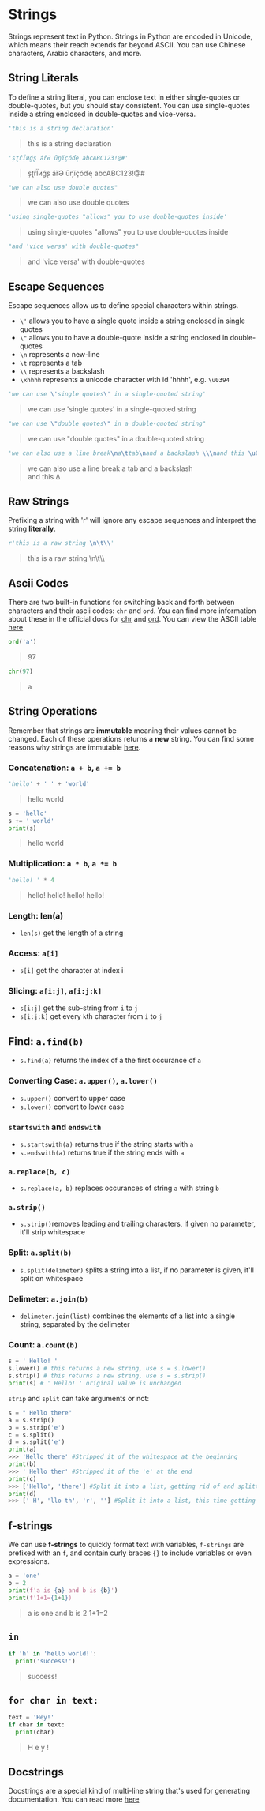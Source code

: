 
# Strings

Strings represent text in Python. Strings in Python are encoded in Unicode, which means their reach extends far beyond ASCII. You can use Chinese characters, Arabic characters, and more.

## String Literals

To define a string literal, you can enclose text in either single-quotes or double-quotes, but you should stay consistent. You can use single-quotes inside a string enclosed in double-quotes and vice-versa.

```python
'this is a string declaration'
```
> this is a string declaration
```python
'șʈȓЇиǵʂ ářƏ ūŋĭçóďę abcABC123!@#'
```
> șʈȓЇиǵʂ ářƏ ūŋĭçóďę abcABC123!@#
```python
"we can also use double quotes"
```
> we can also use double quotes
```python
'using single-quotes "allows" you to use double-quotes inside'
```
> using single-quotes "allows" you to use double-quotes inside
```python
"and 'vice versa' with double-quotes"
```
> and 'vice versa' with double-quotes

## Escape Sequences

Escape sequences allow us to define special characters within strings.

- `\'` allows you to have a single quote inside a string enclosed in single quotes
- `\"` allows you to have a double-quote inside a string enclosed in double-quotes
- `\n` represents a new-line
- `\t` represents a tab
- `\\` represents a backslash
- `\xhhhh` represents a unicode character with id 'hhhh', e.g. `\u0394`

```python
'we can use \'single quotes\' in a single-quoted string'
```
> we can use 'single quotes' in a single-quoted string
```python
"we can use \"double quotes\" in a double-quoted string"
```
> we can use "double quotes" in a double-quoted string
```python
'we can also use a line break\na\ttab\nand a backslash \\\nand this \u0394'
```
> we can also use a line break
> a    tab
> and a backslash \
> and this Δ


## Raw Strings

Prefixing a string with 'r' will ignore any escape sequences and interpret the string **literally**.

```python
r'this is a raw string \n\t\\'
```
> this is a raw string \n\t\\\\

## Ascii Codes

There are two built-in functions for switching back and forth between characters and their ascii codes: `chr` and `ord`. You can find more information about these in the official docs for [chr](https://docs.python.org/3.6/library/functions.html#chr) and [ord](https://docs.python.org/3.6/library/functions.html#ord). You can view the ASCII table [here](https://en.wikipedia.org/wiki/ASCII#Character_set)

```python
ord('a')
```
> 97
```python
chr(97)
```
> a

## String Operations


Remember that strings are **immutable** meaning their values cannot be changed. Each of these operations returns a **new** string. You can find some reasons why strings are immutable [here](https://stackoverflow.com/questions/22397861/why-is-string-immutable-in-java).

### Concatenation: `a + b`, `a += b`

```python
'hello' + ' ' + 'world'
```
> hello world
```python
s = 'hello'
s += ' world'
print(s)
```
> hello world



### Multiplication: `a * b`, `a *= b`

```python
'hello! ' * 4
```
> hello! hello! hello! hello! 

### Length: len(a)

- `len(s)` get the length of a string


### Access: `a[i]`

- `s[i]` get the character at index i

### Slicing: `a[i:j]`, `a[i:j:k]`

- `s[i:j]` get the sub-string from `i` to `j`
- `s[i:j:k]` get every `k`th character from `i` to `j`

## Find: `a.find(b)`

- `s.find(a)` returns the index of a the first occurance of `a`

### Converting Case: `a.upper()`, `a.lower()`

- `s.upper()` convert to upper case
- `s.lower()` convert to lower case



### `startswith` and `endswith`

- `s.startswith(a)` returns true if the string starts with `a`
- `s.endswith(a)` returns true if the string ends with `a`


### `a.replace(b, c)`

- `s.replace(a, b)` replaces occurances of string `a` with string `b`

### `a.strip()`

- `s.strip()`removes leading and trailing characters, if given no parameter, it'll strip whitespace

### Split: `a.split(b)`


- `s.split(delimeter)` splits a string into a list, if no parameter is given, it'll split on whitespace

### Delimeter: `a.join(b)`

- `delimeter.join(list)` combines the elements of a list into a single string, separated by the delimeter


### Count: `a.count(b)`


```python
s = ' Hello! '
s.lower() # this returns a new string, use s = s.lower()
s.strip() # this returns a new string, use s = s.strip()
print(s) # ' Hello! ' original value is unchanged
```
`strip` and `split` can take arguments or not:
```python
s = " Hello there"
a = s.strip()
b = s.strip('e')
c = s.split()
d = s.split('e')
print(a)
>>> 'Hello there' #Stripped it of the whitespace at the beginning
print(b)
>>> ' Hello ther' #Stripped it of the 'e' at the end
print(c)
>>> ['Hello', 'there'] #Split it into a list, getting rid of and splitting at the whitespace
print(d)
>>> [' H', 'llo th', 'r', ''] #Split it into a list, this time getting rid of and splitting at the 'e'
```


## f-strings

We can use **f-strings** to quickly format text with variables, `f-strings` are prefixed with an `f`, and contain curly braces `{}` to include variables or even expressions.


```python
a = 'one'
b = 2
print(f'a is {a} and b is {b}')
print(f'1+1={1+1})
```
> a is one and b is 2
> 1+1=2

## `in`

```python
if 'h' in 'hello world!':
  print('success!')
```
> success!

## `for char in text:`

```python
text = 'Hey!'
if char in text:
  print(char)
```
> H
> e
> y
> !

## Docstrings

Docstrings are a special kind of multi-line string that's used for generating documentation. You can read more [here](Docstrings.md)

